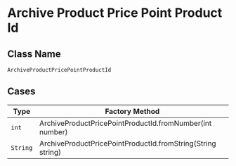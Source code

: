 
# Archive Product Price Point Product Id

## Class Name

`ArchiveProductPricePointProductId`

## Cases

| Type | Factory Method |
|  --- | --- |
| `int` | ArchiveProductPricePointProductId.fromNumber(int number) |
| `String` | ArchiveProductPricePointProductId.fromString(String string) |

